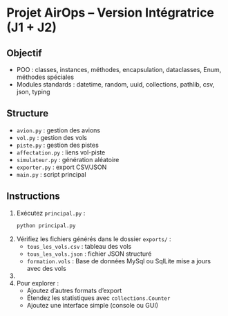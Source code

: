# Projet AirOps – Version Intégratrice (J1 + J2)

## Objectif
- POO : classes, instances, méthodes, encapsulation, dataclasses, Enum, méthodes spéciales
- Modules standards : datetime, random, uuid, collections, pathlib, csv, json, typing

## Structure
- `avion.py` : gestion des avions
- `vol.py` : gestion des vols
- `piste.py` : gestion des pistes
- `affectation.py` : liens vol-piste
- `simulateur.py` : génération aléatoire
- `exporter.py` : export CSV/JSON
- `main.py` : script principal

## Instructions
1. Exécutez `principal.py` :
    ```bash
    python principal.py
    ```
2. Vérifiez les fichiers générés dans le dossier `exports/` :
    - `tous_les_vols.csv` : tableau des vols
    - `tous_les_vols.json` : fichier JSON structuré
    - `formation.vols` : Base de données MySql ou SqlLite mise a jours avec des vols
3. 
4. Pour explorer :
    - Ajoutez d’autres formats d’export
    - Étendez les statistiques avec `collections.Counter`
    - Ajoutez une interface simple (console ou GUI)
